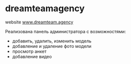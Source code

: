 # dreamteamagency
website www.dreamteam.agency

Реализована панель администратора с возможностями:
- добавить, удалить, изменить модель
- добавление и удаление фото модели
- просмотр анкет
- добавление видео 
